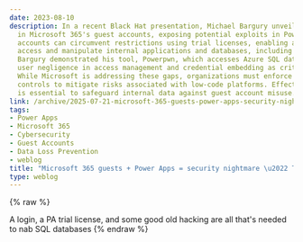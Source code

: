 ```yaml
---
date: 2023-08-10
description: In a recent Black Hat presentation, Michael Bargury unveiled vulnerabilities
  in Microsoft 365's guest accounts, exposing potential exploits in Power Apps. Guest
  accounts can circumvent restrictions using trial licenses, enabling attackers to
  access and manipulate internal applications and databases, including sensitive data.
  Bargury demonstrated his tool, Powerpwn, which accesses Azure SQL databases, highlighting
  user negligence in access management and credential embedding as critical risk factors.
  While Microsoft is addressing these gaps, organizations must enforce stricter access
  controls to mitigate risks associated with low-code platforms. Effective governance
  is essential to safeguard internal data against guest account misuse.
link: /archive/2025-07-21-microsoft-365-guests-power-apps-security-nightmare-the-register
tags:
- Power Apps
- Microsoft 365
- Cybersecurity
- Guest Accounts
- Data Loss Prevention
- weblog
title: "Microsoft 365 guests + Power Apps = security nightmare \u2022 The Register"
type: weblog
---
```

{% raw %}

A login, a PA trial license, and some good old hacking are all that's needed to nab SQL databases
{% endraw %}
